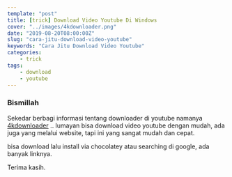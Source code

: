 ```yaml
---
template: "post"
title: [trick] Download Video Youtube Di Windows
cover: "../images/4kdownloader.png"
date: "2019-08-20T08:00:00Z"
slug: "cara-jitu-download-video-youtube"
keywords: "Cara Jitu Download Video Youtube"
categories: 
    - trick
tags:
    - download
    - youtube
---
```


### Bismillah

Sekedar berbagi informasi tentang downloader di youtube namanya [4kdownloader](http://go.topidesta-dev.me/4kdownloader) .. lumayan bisa download video youtube dengan mudah, ada juga yang melalui website, tapi ini yang sangat mudah dan cepat.

bisa download lalu install via chocolatey atau searching di google, ada banyak linknya.

Terima kasih.